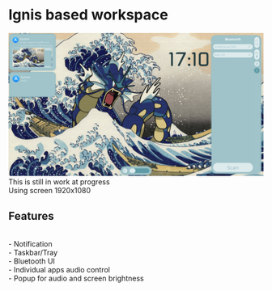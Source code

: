 # Ignis based workspace
<img src="preview/v0.8.png">
This is still in work at progress
<br>
Using screen 1920x1080
<br>

## Features
<br>
- Notification
<br>
- Taskbar/Tray
<br>
- Bluetooth UI
<br>
- Individual apps audio control
<br>
- Popup for audio and screen brightness
